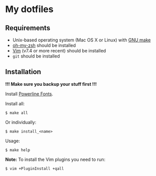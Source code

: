 # My dotfiles

## Requirements

* Unix-based operating system (Mac OS X or Linux) with [GNU make](https://www.gnu.org/software/make/)
* [oh-my-zsh](https://github.com/robbyrussell/oh-my-zsh) should be installed
* [Vim](http://www.vim.org/) (v7.4 or more recent) should be installed
* `git` should be installed

## Installation

**!!! Make sure you backup your stuff first !!!**

Install [Powerline Fonts](https://github.com/powerline/fonts/).

Install all:

    $ make all

Or individually:

    $ make install_<name>

Usage:

    $ make help

**Note:** To install the Vim plugins you need to run:

    $ vim +PluginInstall +qall
